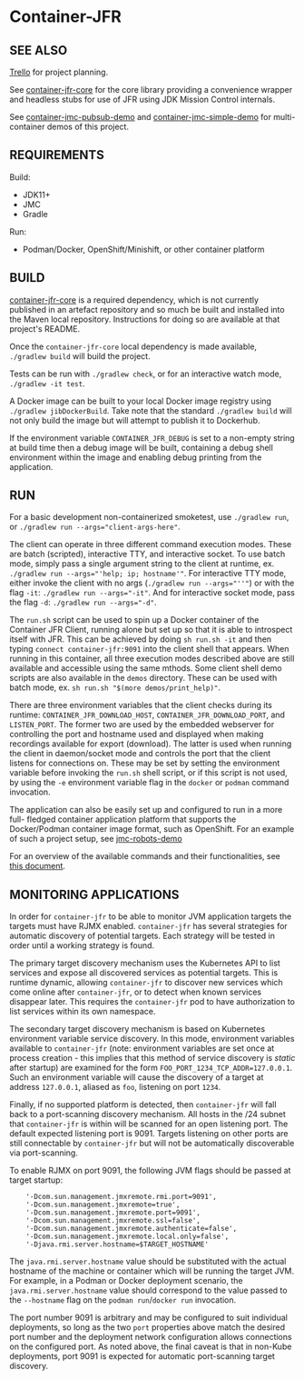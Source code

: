 # Container-JFR

## SEE ALSO

[Trello](https://trello.com/b/zoQx1GxV/jmc-cloud) for project planning.

See [container-jfr-core](https://github.com/rh-jmc-team/container-jfr-core) for
the core library providing a convenience wrapper and headless stubs for use of
JFR using JDK Mission Control internals.

See
[container-jmc-pubsub-demo](https://github.com/andrewazores/container-jmc-pubsub-demo)
and
[container-jmc-simple-demo](https://github.com/andrewazores/container-jmc-simple-demo)
for multi-container demos of this project.

## REQUIREMENTS
Build:
- JDK11+
- JMC
- Gradle

Run:
- Podman/Docker, OpenShift/Minishift, or other container platform

## BUILD
[container-jfr-core](https://github.com/rh-jmc-team/container-jfr-core) is a
required dependency, which is not currently published in an artefact repository
and so much be built and installed into the Maven local repository.
Instructions for doing so are available at that project's README.

Once the `container-jfr-core` local dependency is made available,
`./gradlew build` will build the project.

Tests can be run with `./gradlew check`, or for an interactive watch mode,
`./gradlew -it test`.

A Docker image can be built to your local Docker image registry using
`./gradlew jibDockerBuild`. Take note that the standard `./gradlew build`
will not only build the image but will attempt to publish it to Dockerhub.

If the environment variable `CONTAINER_JFR_DEBUG` is set to a non-empty
string at build time then a debug image will be built, containing a debug shell
environment within the image and enabling debug printing from the application.

## RUN
For a basic development non-containerized smoketest, use `./gradlew run`, or
`./gradlew run --args="client-args-here"`.

The client can operate in three different command execution modes. These are
batch (scripted), interactive TTY, and interactive socket. To use batch mode,
simply pass a single argument string to the client at runtime, ex.
`./gradlew run --args="'help; ip; hostname'"`. For interactive TTY mode, either
invoke the client with no args (`./gradlew run --args="''"`) or with the flag
`-it`: `./gradlew run --args="-it"`. And for interactive socket mode, pass the
flag `-d`: `./gradlew run --args="-d"`.

The `run.sh` script can be used to spin up a Docker container of the Container
JFR Client, running alone but set up so that it is able to introspect itself
with JFR. This can be achieved by doing `sh run.sh -it` and then typing
`connect container-jfr:9091` into the client shell that appears. When running in
this container, all three execution modes described above are still available
and accessible using the same mthods. Some client shell demo scripts are also
available in the `demos` directory. These can be used with batch mode, ex.
`sh run.sh "$(more demos/print_help)"`.

There are three environment variables that the client checks during its
runtime: `CONTAINER_JFR_DOWNLOAD_HOST`, `CONTAINER_JFR_DOWNLOAD_PORT`, and
`LISTEN_PORT`. The former two are used by the embedded webserver for
controlling the port and hostname used and displayed when making recordings
available for export (download). The latter is used when running the client in
daemon/socket mode and controls the port that the client listens for
connections on. These may be set by setting the environment variable before
invoking the `run.sh` shell script, or if this script is not used, by using the
`-e` environment variable flag in the `docker` or `podman` command invocation.

The application can also be easily set up and configured to run in a more full-
fledged container application platform that supports the Docker/Podman
container image format, such as OpenShift. For an example of such a project
setup, see [jmc-robots-demo](https://github.com/rh-jmc-team/jmc-robots-demo/blob/master/minishift/setup.sh)

For an overview of the available commands and their functionalities, see
[this document](COMMANDS.md).

## MONITORING APPLICATIONS
In order for `container-jfr` to be able to monitor JVM application targets the
targets must have RJMX enabled. `container-jfr` has several strategies for
automatic discovery of potential targets. Each strategy will be tested in order
until a working strategy is found.

The primary target discovery mechanism uses the Kubernetes API to list services
and expose all discovered services as potential targets. This is runtime
dynamic, allowing `container-jfr` to discover new services which come online
after `container-jfr`, or to detect when known services disappear later. This
requires the `container-jfr` pod to have authorization to list services within
its own namespace.

The secondary target discovery mechanism is based on Kubernetes environment
variable service discovery. In this mode, environment variables available to
`container-jfr` (note: environment variables are set once at process creation -
this implies that this method of service discovery is *static* after startup)
are examined for the form `FOO_PORT_1234_TCP_ADDR=127.0.0.1`. Such an
environment variable will cause the discovery of a target at address
`127.0.0.1`, aliased as `foo`, listening on port `1234`.

Finally, if no supported platform is detected, then `container-jfr` will fall
back to a port-scanning discovery mechanism. All hosts in the /24 subnet that
`container-jfr` is within will be scanned for an open listening port. The
default expected listening port is 9091. Targets listening on other ports are
still connectable by `container-jfr` but will not be automatically discoverable
via port-scanning.

To enable RJMX on port 9091, the following JVM flags should be passed at target
startup:

```
    '-Dcom.sun.management.jmxremote.rmi.port=9091',
    '-Dcom.sun.management.jmxremote=true',
    '-Dcom.sun.management.jmxremote.port=9091',
    '-Dcom.sun.management.jmxremote.ssl=false',
    '-Dcom.sun.management.jmxremote.authenticate=false',
    '-Dcom.sun.management.jmxremote.local.only=false',
    '-Djava.rmi.server.hostname=$TARGET_HOSTNAME'
```

The `java.rmi.server.hostname` value should be substituted with the actual
hostname of the machine or container which will be running the target JVM.
For example, in a Podman or Docker deployment scenario, the
`java.rmi.server.hostname` value should correspond to the value passed to the
`--hostname` flag on the `podman run`/`docker run` invocation.

The port number 9091 is arbitrary and may be configured to suit individual
deployments, so long as the two `port` properties above match the desired port
number and the deployment network configuration allows connections on the
configured port. As noted above, the final caveat is that in non-Kube
deployments, port 9091 is expected for automatic port-scanning target discovery.
